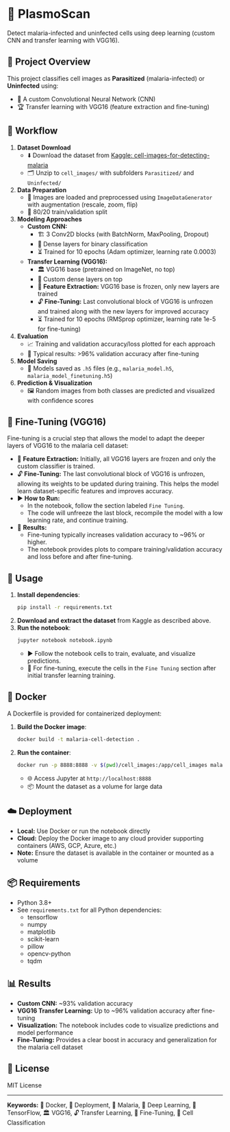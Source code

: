 # 🦠 PlasmoScan
   
Detect malaria-infected and uninfected cells using deep learning (custom CNN and transfer learning with VGG16).

## 📝 Project Overview
This project classifies cell images as **Parasitized** (malaria-infected) or **Uninfected** using:
- 🧠 A custom Convolutional Neural Network (CNN)
- 🏆 Transfer learning with VGG16 (feature extraction and fine-tuning)

## 🔄 Workflow
1. **Dataset Download**
   - ⬇️ Download the dataset from [Kaggle: cell-images-for-detecting-malaria](https://www.kaggle.com/datasets/iarunava/cell-images-for-detecting-malaria)
   - 🗂️ Unzip to `cell_images/` with subfolders `Parasitized/` and `Uninfected/`
2. **Data Preparation**
   - 🧹 Images are loaded and preprocessed using `ImageDataGenerator` with augmentation (rescale, zoom, flip)
   - 🔀 80/20 train/validation split
3. **Modeling Approaches**
   - **Custom CNN:**
     - 🏗️ 3 Conv2D blocks (with BatchNorm, MaxPooling, Dropout)
     - 🧩 Dense layers for binary classification
     - ⏳ Trained for 10 epochs (Adam optimizer, learning rate 0.0003)
   - **Transfer Learning (VGG16):**
     - 🏛️ VGG16 base (pretrained on ImageNet, no top)
     - 🧩 Custom dense layers on top
     - 🧊 **Feature Extraction:** VGG16 base is frozen, only new layers are trained
     - 🔓 **Fine-Tuning:** Last convolutional block of VGG16 is unfrozen and trained along with the new layers for improved accuracy
     - ⏳ Trained for 10 epochs (RMSprop optimizer, learning rate 1e-5 for fine-tuning)
4. **Evaluation**
   - 📈 Training and validation accuracy/loss plotted for each approach
   - 🥇 Typical results: >96% validation accuracy after fine-tuning
5. **Model Saving**
   - 💾 Models saved as `.h5` files (e.g., `malaria_model.h5`, `malaria_model_finetuning.h5`)
6. **Prediction & Visualization**
   - 🖼️ Random images from both classes are predicted and visualized with confidence scores

## 🔬 Fine-Tuning (VGG16)
Fine-tuning is a crucial step that allows the model to adapt the deeper layers of VGG16 to the malaria cell dataset:
- 🧊 **Feature Extraction:** Initially, all VGG16 layers are frozen and only the custom classifier is trained.
- 🔓 **Fine-Tuning:** The last convolutional block of VGG16 is unfrozen, allowing its weights to be updated during training. This helps the model learn dataset-specific features and improves accuracy.
- ▶️ **How to Run:**
  - In the notebook, follow the section labeled `Fine Tuning`.
  - The code will unfreeze the last block, recompile the model with a low learning rate, and continue training.
- 🏅 **Results:**
  - Fine-tuning typically increases validation accuracy to ~96% or higher.
  - The notebook provides plots to compare training/validation accuracy and loss before and after fine-tuning.

## 🚀 Usage
1. **Install dependencies**:
   ```bash
   pip install -r requirements.txt
   ```
2. **Download and extract the dataset** from Kaggle as described above.
3. **Run the notebook**:
   ```bash
   jupyter notebook notebook.ipynb
   ```
   - ▶️ Follow the notebook cells to train, evaluate, and visualize predictions.
   - 🔬 For fine-tuning, execute the cells in the `Fine Tuning` section after initial transfer learning training.

## 🐳 Docker
A Dockerfile is provided for containerized deployment:

1. **Build the Docker image**:
   ```bash
   docker build -t malaria-cell-detection .
   ```
2. **Run the container**:
   ```bash
   docker run -p 8888:8888 -v $(pwd)/cell_images:/app/cell_images malaria-cell-detection
   ```
   - 🌐 Access Jupyter at `http://localhost:8888`
   - 📦 Mount the dataset as a volume for large data

## ☁️ Deployment
- **Local:** Use Docker or run the notebook directly
- **Cloud:** Deploy the Docker image to any cloud provider supporting containers (AWS, GCP, Azure, etc.)
- **Note:** Ensure the dataset is available in the container or mounted as a volume

## 📦 Requirements
- Python 3.8+
- See `requirements.txt` for all Python dependencies:
  - tensorflow
  - numpy
  - matplotlib
  - scikit-learn
  - pillow
  - opencv-python
  - tqdm

## 📊 Results
- **Custom CNN:** ~93% validation accuracy
- **VGG16 Transfer Learning:** Up to ~96% validation accuracy after fine-tuning
- **Visualization:** The notebook includes code to visualize predictions and model performance
- **Fine-Tuning:** Provides a clear boost in accuracy and generalization for the malaria cell dataset

## 📄 License
MIT License

---
**Keywords:** 🐳 Docker, 🚀 Deployment, 🦠 Malaria, 🤖 Deep Learning, 🧠 TensorFlow, 🏛️ VGG16, 🔓 Transfer Learning, 🔬 Fine-Tuning, 🧬 Cell Classification 
